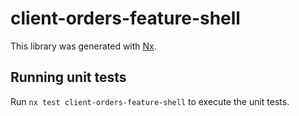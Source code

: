 # client-orders-feature-shell

This library was generated with [Nx](https://nx.dev).

## Running unit tests

Run `nx test client-orders-feature-shell` to execute the unit tests.
